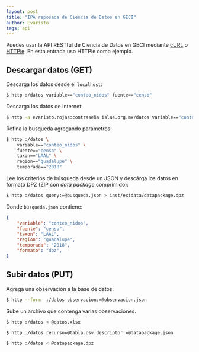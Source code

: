 ```yaml
---
layout: post
title: "IPA reposada de Ciencia de Datos en GECI"
author: Evaristo
tags: api
---
```


Puedes usar la API RESTful de Ciencia de Datos en GECI mediante [cURL](https://curl.haxx.se/) o [HTTPie](https://httpie.org/). En esta entrada uso HTTPie como ejemplo.

## Descargar datos (GET)

Descarga los datos desde el `localhost`:
```bash
$ http :/datos variable=="conteo_nidos" fuente=="censo"
```

Descarga los datos de Internet:
```bash
$ http -a evaristo.rojas:contraseña islas.org.mx/datos variable=="conteo_nidos" fuente=="censo"
```

Refina la busqueda agregando parámetros:
```bash
$ http :/datos \
    variable=="conteo_nidos" \
    fuente=="censo" \
    taxon=="LAAL" \
    region=="guadalupe" \
    temporada=="2018"
```

Lee los criterios de búsqueda desde un JSON y descárga los datos en formato DPZ (ZIP con _data package_ comprimido):
```bash
$ http :/datos query:=@busqueda.json > inst/extdata/datapackage.dpz
```

Donde `busqueda.json` contiene:
```json
{
    "variable": "conteo_nidos",
    "fuente": "censo",
    "taxon": "LAAL",
    "region": "guadalupe",
    "temporada": "2018",
    "formato": "dpz",
}
```

## Subir datos (PUT)

Agrega una observación a la base de datos.
```bash
$ http --form  :/datos observacion:=@observacion.json
```

Sube un archivo que contenga varias observaciones.
```bash
$ http :/datos < @datos.xlsx
```

```bash
$ http :/datos recurso=@tabla.csv descriptor:=@datapackage.json
```

```bash
$ http :/datos < @datapackage.dpz
```
